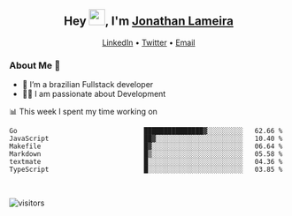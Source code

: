<h2 align="center">Hey <img src="https://github.com/TheDudeThatCode/TheDudeThatCode/blob/master/Assets/Hi.gif" width="29">, I'm <a href="https://www.linkedin.com/in/jonathanlameira/">Jonathan Lameira</a></h2>
<p align="center">
  <a href="https://www.linkedin.com/in/jonathanlameira/">LinkedIn</a> •
  <a href="https://twitter.com/jlameira">Twitter</a> •
  <a href="mailto:jlameira@gmail.com">Email</a>
</p>

### About Me 🚀
- 🌱  I’m a brazilian Fullstack developer</br>
- 👨‍💻  I am passionate about Development</br>

<!-- ![Jonathan Lameira github stats](https://github-readme-stats.vercel.app/api?username=jlameirameli&show_icons=true&hide_border=true)&nbsp;&nbsp; -->

📊 This week I spent my time working on
<!--START_SECTION:waka-->

```text
Go                                ███████████████▓░░░░░░░░░   62.66 %
JavaScript                        ██▓░░░░░░░░░░░░░░░░░░░░░░   10.40 %
Makefile                          █▓░░░░░░░░░░░░░░░░░░░░░░░   06.64 %
Markdown                          █▒░░░░░░░░░░░░░░░░░░░░░░░   05.58 %
textmate                          █░░░░░░░░░░░░░░░░░░░░░░░░   04.36 %
TypeScript                        █░░░░░░░░░░░░░░░░░░░░░░░░   03.85 %
```

<!--END_SECTION:waka-->

<br />

![visitors](https://visitor-badge.laobi.icu/badge?page_id=jlameira.jlameira)
